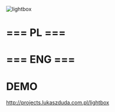 ![lightbox](https://cloud.githubusercontent.com/assets/10348820/8272933/e4866ce0-1857-11e5-82e0-843641cf8851.png)

# === PL ===

# === ENG ===

# DEMO
http://projects.lukaszduda.com.pl/lightbox
